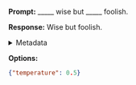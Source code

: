 **Prompt:**
_____ wise but _____ foolish.

**Response:**
Wise but foolish.

<details><summary>Metadata</summary>

- Duration: 681 ms
- Datetime: 2023-09-02T22:21:04.549725
- Model: gpt-3.5-turbo-0613

</details>

**Options:**
```json
{"temperature": 0.5}
```

